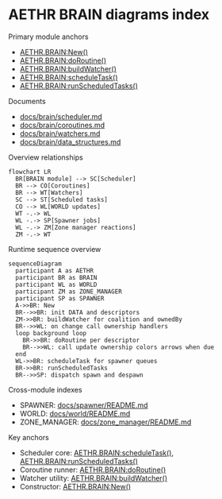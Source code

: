 # AETHR BRAIN diagrams index

Primary module anchors
- [AETHR.BRAIN:New()](dev/BRAIN.lua:158)
- [AETHR.BRAIN:doRoutine()](dev/BRAIN.lua:176)
- [AETHR.BRAIN:buildWatcher()](dev/BRAIN.lua:242)
- [AETHR.BRAIN:scheduleTask()](dev/BRAIN.lua:277)
- [AETHR.BRAIN:runScheduledTasks()](dev/BRAIN.lua:306)

Documents
- [docs/brain/scheduler.md](docs/brain/scheduler.md)
- [docs/brain/coroutines.md](docs/brain/coroutines.md)
- [docs/brain/watchers.md](docs/brain/watchers.md)
- [docs/brain/data_structures.md](docs/brain/data_structures.md)

Overview relationships

```mermaid
flowchart LR
  BR[BRAIN module] --> SC[Scheduler]
  BR --> CO[Coroutines]
  BR --> WT[Watchers]
  SC --> ST[Scheduled tasks]
  CO --> WL[WORLD updates]
  WT -.-> WL
  WL -.-> SP[Spawner jobs]
  WL -.-> ZM[Zone manager reactions]
  ZM -.-> WT
```

Runtime sequence overview

```mermaid
sequenceDiagram
  participant A as AETHR
  participant BR as BRAIN
  participant WL as WORLD
  participant ZM as ZONE_MANAGER
  participant SP as SPAWNER
  A->>BR: New
  BR-->>BR: init DATA and descriptors
  ZM->>BR: buildWatcher for coalition and ownedBy
  BR-->>WL: on change call ownership handlers
  loop background loop
    BR->>BR: doRoutine per descriptor
    BR-->>WL: call update ownership colors arrows when due
  end
  WL->>BR: scheduleTask for spawner queues
  BR->>BR: runScheduledTasks
  BR-->>SP: dispatch spawn and despawn
```

Cross-module indexes
- SPAWNER: [docs/spawner/README.md](docs/spawner/README.md)
- WORLD: [docs/world/README.md](docs/world/README.md)
- ZONE_MANAGER: [docs/zone_manager/README.md](docs/zone_manager/README.md)

Key anchors
- Scheduler core: [AETHR.BRAIN:scheduleTask()](dev/BRAIN.lua:277), [AETHR.BRAIN:runScheduledTasks()](dev/BRAIN.lua:306)
- Coroutine runner: [AETHR.BRAIN:doRoutine()](dev/BRAIN.lua:176)
- Watcher utility: [AETHR.BRAIN:buildWatcher()](dev/BRAIN.lua:242)
- Constructor: [AETHR.BRAIN:New()](dev/BRAIN.lua:158)
